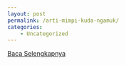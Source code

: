 ```yaml
---
layout: post
permalink: /arti-mimpi-kuda-ngamuk/
categories:
    - Uncategorized
---
```


[Baca Selengkapnya](/10)